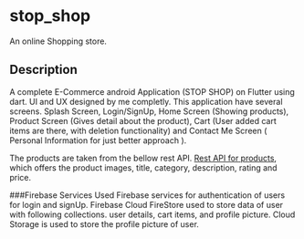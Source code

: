 # stop_shop

An online Shopping store.

## Description

A complete E-Commerce android Application (STOP SHOP) on Flutter using dart. UI and UX designed by me completly. This application have several screens. Splash Screen, Login/SignUp, Home Screen (Showing products), Product Screen (Gives detail about the product), Cart (User added cart items are there, with deletion functionality) and Contact Me Screen ( Personal Information for just better approach ). 

The products are taken from the bellow rest API.
[Rest API for products](https://fakestoreapi.com/), which offers the product images, title, category, description, rating and price.

###Firebase Services
Used Firebase services for authentication of users for login and signUp. Firebase Cloud FireStore used to store data of user with following collections. user details, cart items, and profile picture. Cloud Storage is used to store the profile picture of user. 
